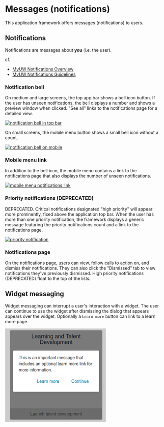 # Messages (notifications)

This application framework offers messages (notifications) to users.

## Notifications

Notifications are messages about **you** (i.e. the user).

cf.

+ [MyUW Notifications Overview][]
+ [MyUW Notifications Guidelines][]

### Notification bell

On medium and large screens, the top app bar shows a bell icon button. If the
user has unseen notifications, the bell displays a number and shows a preview
window when clicked. "See all" links to the notifications page for a detailed
view.

[![notification bell in top bar](./img/notifications/top-bar-bell.png)](img/notifications/top-bar-bell.png)

On small screens, the mobile menu button shows a small bell icon without a
count.

[![notification bell on mobile](./img/notifications/mobile-bell.png)](img/notifications/mobile-bell.png)

### Mobile menu link

In addition to the bell icon, the mobile menu contains a link to the
notifications page that also displays the number of unseen notifications.

[![mobile menu notifications link](./img/notifications/mobile-link.png)](img/notifications/mobile-link.png)

### Priority notifications (DEPRECATED)

DEPRECATED. Critical notifications designated "high priority" will appear more
prominently, fixed above the application top bar. When the user has more than
one priority notification, the framework displays a generic message featuring
the priority notifications count and a link to the notifications page.

[![priority notification](./img/notifications/priority.png)](img/notifications/priority.png)

### Notifications page

On the notifications page, users can view, follow calls to action on, and
dismiss their notifications. They can also click the "Dismissed" tab to view
notifications they've previously dismissed. High priority notifications
(DEPRECATED) float to the top of the lists.

## Widget messaging

Widget messaging can interrupt a user's interaction with a widget. The user can
continue to use the widget after dismissing the dialog that appears
appears over the widget. Optionally a `Learn more` button can link to a learn
more page.

![widget messaging](./img/notifications/widget-overlay-messaging.png)

[MyUW Notifications Overview]: https://kb.wisc.edu/myuw/71187
[MyUW Notifications Guidelines]: https://docs.google.com/document/d/1xa3t5gibaSgYGtGBKeIt0EGMC9XSMaOwVlgJtMCZ-Vg/edit
